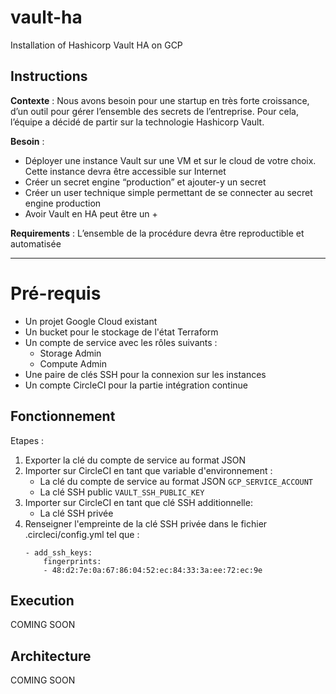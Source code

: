 # vault-ha
Installation of Hashicorp Vault HA on GCP

## Instructions
**Contexte** : Nous avons besoin pour une startup en très forte croissance, d’un outil pour gérer l’ensemble des secrets de l’entreprise. Pour cela, l’équipe a décidé de partir sur la technologie Hashicorp Vault.

**Besoin** :

- Déployer une instance Vault sur une VM et sur le cloud de votre choix. Cette instance devra être accessible sur Internet
- Créer un secret engine “production” et ajouter-y un secret
- Créer un user technique simple permettant de se connecter au secret engine production
- Avoir Vault en HA peut être un +

**Requirements** : L’ensemble de la procédure devra être reproductible et automatisée

---
# Pré-requis

- Un projet Google Cloud existant
- Un bucket pour le stockage de l'état Terraform
- Un compte de service avec les rôles suivants :
    - Storage Admin
    - Compute Admin
- Une paire de clés SSH pour la connexion sur les instances
- Un compte CircleCI pour la partie intégration continue

## Fonctionnement

Etapes :

1. Exporter la clé du compte de service au format JSON
2. Importer sur CircleCI en tant que variable d'environnement :
    - La clé du compte de service au format JSON `GCP_SERVICE_ACCOUNT`
    - La clé SSH public `VAULT_SSH_PUBLIC_KEY`
3. Importer sur CircleCI en tant que clé SSH additionnelle:
    - La clé SSH privée
4. Renseigner l'empreinte de la clé SSH privée dans le fichier .circleci/config.yml tel que :
    ```
    - add_ssh_keys:
        fingerprints:
        - 48:d2:7e:0a:67:86:04:52:ec:84:33:3a:ee:72:ec:9e
    ```

## Execution
COMING SOON

## Architecture
COMING SOON
